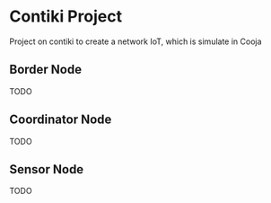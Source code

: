# Contiki Project
Project on contiki to create a network IoT, which is simulate in Cooja

## Border Node
TODO

## Coordinator Node
TODO

## Sensor Node
TODO


